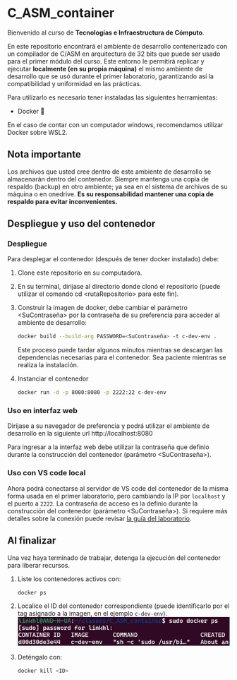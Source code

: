 # C_ASM_container

Bienvenido al curso de **Tecnologías e Infraestructura de Cómputo**.

En este repositorio encontrará el ambiente de desarrollo contenerizado con un compilador de C/ASM en arquitectura de 32 bits que puede ser usado para el primer módulo del curso. 
Este entorno le permitirá replicar y ejecutar **localmente (en su propia máquina)** el mismo ambiente de desarrollo que se usó durante el primer laboratorio, garantizando así la compatibilidad y uniformidad en las prácticas. 

Para utilizarlo es necesario tener instaladas las siguientes herramientas:

- Docker 🐳 

En el caso de contar con un computador windows, recomendamos utilizar Docker sobre WSL2. 

## Nota importante

Los archivos que usted cree dentro de este ambiente de desarrollo se almacenarán dentro del contenedor. Siempre mantenga una copia de respaldo (backup) en otro ambiente; ya sea en el sistema de archivos de su máquina o en onedrive. **Es su responsabilidad mantener una copia de respaldo para evitar inconvenientes.**

## Despliegue y uso del contenedor

### Despliegue

Para desplegar el contenedor (después de tener docker instalado) debe:

1. Clone este repositorio en su computadora.
2. En su terminal, dirijase al directorio donde clonó el repositorio (puede utilizar el comando cd \<rutaRepositorio\> para este fin).
3. Construir la imagen de docker, debe cambiar el parámetro \<SuContraseña\> por la contraseña de su preferencia para acceder al ambiente de desarrollo:

    ```bash
    docker build --build-arg PASSWORD=<SuContraseña> -t c-dev-env .
    ```

    Este proceso puede tardar algunos minutos mientras se descargan las dependencias necesarias para el contenedor. Sea paciente mientras se realiza la instalación.

4. Instanciar el contenedor

    ```bash
    docker run -d -p 8080:8080 -p 2222:22 c-dev-env
    ```
### Uso en interfaz web

Dirijase a su navegador de preferencia y podrá utilizar el ambiente de desarrollo en la siguiente url http://localhost:8080

Para ingresar a la interfaz web debe utilizar la contraseña que definio durante la construcción del contenedor (parámetro \<SuContraseña\>).

### Uso con VS code local

Ahora podrá conectarse al servidor de VS code del contenedor de la misma forma usada en el primer laboratorio, pero cambiando la IP por ```localhost``` y el puerto a ```2222```. La contraseña de acceso es la definio durante la construcción del contenedor (parámetro \<SuContraseña\>).
Si requiere más detalles sobre la conexión puede revisar [la guía del laboratorio](https://github.com/Cursos-Infraestructura-Uniandes/C_ASM_container/wiki/Preparar-conexi%C3%B3n-a-ambiente-de-desarrollo). 

## Al finalizar

Una vez haya terminado de trabajar, detenga la ejecución del contenedor para liberar recursos. 

1. Liste los contenedores activos con: 
    ```bash
    docker ps
    ```
2. Localice el ID del contenedor correspondiente (puede identificarlo por el tag asignado a la imagen, en el ejemplo ```c-dev-env```).
    ![Vista de ejemplo resultado comando docker ps](containerId.png)

3. Deténgalo con: 
    ```bash
    docker kill <ID>
    ```
